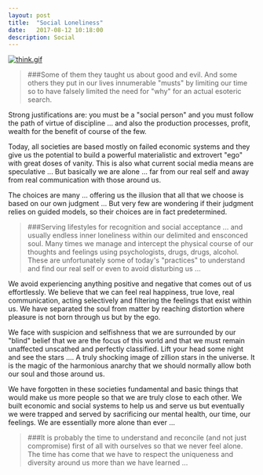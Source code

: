 ```yaml
---
layout: post
title:  "Social Loneliness"
date:   2017-08-12 10:18:00
description: Social
---
```


[![think.gif](https://svbtleusercontent.com/xhvmqdkwhmfxtg_small.gif)](https://svbtleusercontent.com/xhvmqdkwhmfxtg.gif)

>###Some of them they taught us  about good and evil. And some others they put in our lives innumerable "musts" by limiting our time so to have falsely limited the need for "why" for an actual esoteric search.

Strong justifications are:  you must be a "social person" and you must follow  the path of virtue of discipline ... and also the  production processes, profit, wealth for the benefit of course of the few.

Today, all societies are based mostly on failed economic systems and they give us the potential to build a powerful materialistic and extrovert "ego" with great doses of vanity. This is also what current social media means are speculative ... But basically we are alone ... far from our real self and away from real communication with those around us.

The choices are many ... offering us the illusion that all that we choose is based on our own judgment ... But very few are wondering  if their judgment relies on guided models, so their choices are in fact predetermined.

>###Serving lifestyles for recognition and social acceptance ... and usually endless inner loneliness within our delimited and ensconced soul. Many times we manage and intercept the physical course of our thoughts and feelings using psychologists, drugs, drugs, alcohol. These are unfortunately some of today's "practices" to understand and find our real self or even to avoid disturbing us ... 

We avoid experiencing anything positive and negative that comes out of us effortlessly. We believe that we can feel real happiness, true love, real communication, acting selectively and filtering the feelings that exist within us. We have separated the soul from matter by reaching distortion where pleasure is not born through us but by the ego.

We face with suspicion and selfishness that we are surrounded by our "blind" belief that we are the focus of this world and that we must remain unaffected unscathed and perfectly classified.
Lift your head some night and see the stars .... A truly shocking image of zillion stars in the universe. It is the magic of the harmonious anarchy that we should normally allow both our soul and those around us.

We have forgotten in these societies fundamental and basic things that would make us more people so that we are truly close to each other. We built economic and social systems to help us and serve us but eventually we were trapped and served by sacrificing our mental health, our time, our feelings. We are essentially more alone than ever ...

>###It is probably the time to understand and reconcile (and not just compromise) first of all with ourselves so that we never feel alone. The time has come that we have to respect the uniqueness and diversity around us more than we have learned ...
